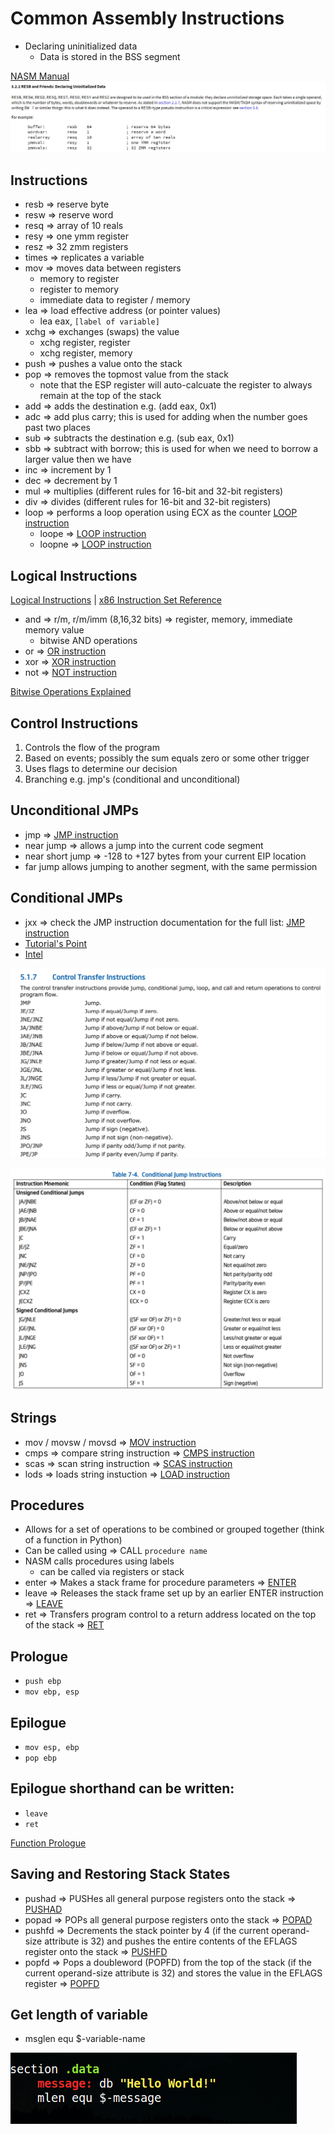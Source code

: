 # Common Assembly Instructions

* Declaring uninitialized data
    * Data is stored in the BSS segment

[NASM Manual](https://nasm.us/doc/nasmdoc3.html)
<kbd><img src="https://github.com/billburn/assembly/blob/master/Instructions/Images/Uninitialized-Data-01.png" /></kbd>

## Instructions
* resb => reserve byte
* resw => reserve word
* resq => array of 10 reals
* resy => one ymm register
* resz => 32 zmm registers
* times => replicates a variable
* mov => moves data between registers
    * memory to register
    * register to memory
    * immediate data to register / memory
* lea => load effective address (or pointer values)
    * lea eax, `[label of variable]`
* xchg => exchanges (swaps) the value
    * xchg register, register
    * xchg register, memory
* push => pushes a value onto the stack
* pop => removes the topmost value from the stack
    * note that the ESP register will auto-calcuate the register to always remain at the top of the stack
* add => adds the destination e.g. (add eax, 0x1)
* adc => add plus carry; this is used for adding when the number goes past two places
* sub => subtracts the destination e.g. (sub eax, 0x1)
* sbb => subtract with borrow; this is used for when we need to borrow a larger value then we have
* inc => increment by 1
* dec => decrement by 1
* mul => multiplies (different rules for 16-bit and 32-bit registers)
* div => divides (different rules for 16-bit and 32-bit registers)
* loop => performs a loop operation using ECX as the counter [LOOP instruction](https://c9x.me/x86/html/file_module_x86_id_161.html)
    * loope => [LOOP instruction](https://c9x.me/x86/html/file_module_x86_id_161.html)
    * loopne => [LOOP instruction](https://c9x.me/x86/html/file_module_x86_id_161.html)

## Logical Instructions
[Logical Instructions](https://www.tutorialspoint.com/assembly_programming/assembly_logical_instructions.htm) | [x86 Instruction Set Reference](https://c9x.me/x86/)
* and => r/m, r/m/imm (8,16,32 bits) => register, memory, immediate memory value
    * bitwise AND operations
* or => [OR instruction](https://c9x.me/x86/html/file_module_x86_id_219.html)
* xor => [XOR instruction](https://c9x.me/x86/html/file_module_x86_id_330.html)
* not => [NOT instruction](https://c9x.me/x86/html/file_module_x86_id_218.html)

[Bitwise Operations Explained](https://en.wikipedia.org/wiki/Bitwise_operation)

## Control Instructions
<ol>
<li> Controls the flow of the program </li>
<li> Based on events; possibly the sum equals zero or some other trigger </li>
<li> Uses flags to determine our decision</li>
<li> Branching e.g. jmp's (conditional and unconditional) </li>
</ol>

## Unconditional JMPs
* jmp => [JMP instruction](https://c9x.me/x86/html/file_module_x86_id_147.html)
* near jump => allows a jump into the current code segment
*   near short jump => -128 to +127 bytes from your current EIP location
* far jump allows jumping to another segment, with the same permission

## Conditional JMPs
* jxx => check the JMP instruction documentation for the full list: [JMP instruction](https://c9x.me/x86/html/file_module_x86_id_147.html)
* [Tutorial's Point](https://www.tutorialspoint.com/assembly_programming/assembly_conditions.htm)
* [Intel](https://software.intel.com/sites/default/files/managed/39/c5/325462-sdm-vol-1-2abcd-3abcd.pdf)

<kbd><img src="https://github.com/billburn/assembly/blob/master/Instructions/Images/jmp-instructions-01.png" /></kbd>

<kbd><img src="https://github.com/billburn/assembly/blob/master/Instructions/Images/jmp-instructions-02.png" /></kbd>

## Strings
* mov / movsw / movsd => [MOV instruction](https://c9x.me/x86/html/file_module_x86_id_176.html)
* cmps => compare string instruction => [CMPS instruction](https://c9x.me/x86/html/file_module_x86_id_38.html)
* scas => scan string instruction => [SCAS instruction](https://c9x.me/x86/html/file_module_x86_id_287.html)
* lods => loads string instuction => [LOAD instruction](https://c9x.me/x86/html/file_module_x86_id_160.html)

## Procedures
* Allows for a set of operations to be combined or grouped together (think of a function in Python)
* Can be called using => CALL `procedure name`
* NASM calls procedures using labels
    * can be called via registers or stack
* enter => Makes a stack frame for procedure parameters => [ENTER](https://c9x.me/x86/html/file_module_x86_id_78.html)
* leave => Releases the stack frame set up by an earlier ENTER instruction => [LEAVE](https://c9x.me/x86/html/file_module_x86_id_154.html)
* ret => Transfers program control to a return address located on the top of the stack => [RET](https://c9x.me/x86/html/file_module_x86_id_280.html)

## Prologue
* `push ebp`
* `mov ebp, esp`

## Epilogue
* `mov esp, ebp`
* `pop ebp`

## Epilogue shorthand can be written: 
* `leave`
* `ret`

[Function Prologue](https://en.wikipedia.org/wiki/Function_prologue)

## Saving and Restoring Stack States
* pushad => PUSHes all general purpose registers onto the stack => [PUSHAD](https://c9x.me/x86/html/file_module_x86_id_270.html)
* popad => POPs all general purpose registers onto the stack => [POPAD](https://c9x.me/x86/html/file_module_x86_id_249.html)
* pushfd => Decrements the stack pointer by 4 (if the current operand-size attribute is 32) and pushes the entire contents of the EFLAGS register onto the stack => [PUSHFD](https://c9x.me/x86/html/file_module_x86_id_271.html)
* popfd => Pops a doubleword (POPFD) from the top of the stack (if the current operand-size attribute is 32) and stores the value in the EFLAGS register => [POPFD](https://c9x.me/x86/html/file_module_x86_id_250.html)

## Get length of variable
* msglen equ $-variable-name

<kbd><img src="https://github.com/billburn/assembly/blob/master/Instructions/Images/message-len-01.png" /></kbd>
